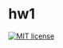 # hw1

[![MIT license](https://img.shields.io/badge/license-MIT-blue.svg)](https://github.com/Rytuo/fp-homework/blob/master/hw1/LICENSE)
